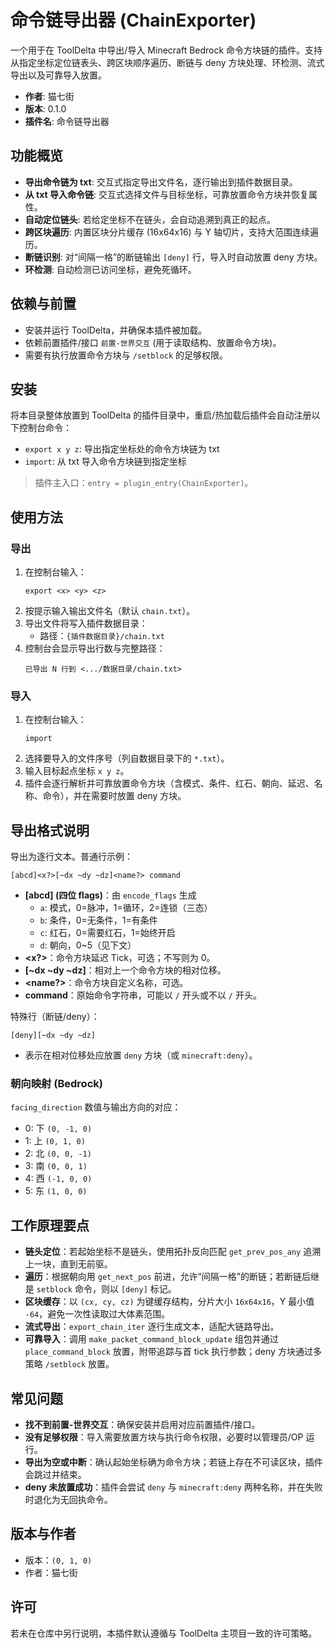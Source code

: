 # 命令链导出器 (ChainExporter)

一个用于在 ToolDelta 中导出/导入 Minecraft Bedrock 命令方块链的插件。支持从指定坐标定位链表头、跨区块顺序遍历、断链与 deny 方块处理、环检测、流式导出以及可靠导入放置。

- **作者**: 猫七街
- **版本**: 0.1.0
- **插件名**: 命令链导出器

## 功能概览
- **导出命令链为 txt**: 交互式指定导出文件名，逐行输出到插件数据目录。
- **从 txt 导入命令链**: 交互式选择文件与目标坐标，可靠放置命令方块并恢复属性。
- **自动定位链头**: 若给定坐标不在链头，会自动追溯到真正的起点。
- **跨区块遍历**: 内置区块分片缓存 (16x64x16) 与 Y 轴切片，支持大范围连续遍历。
- **断链识别**: 对“间隔一格”的断链输出 `[deny]` 行，导入时自动放置 deny 方块。
- **环检测**: 自动检测已访问坐标，避免死循环。

## 依赖与前置
- 安装并运行 ToolDelta，并确保本插件被加载。
- 依赖前置插件/接口 `前置-世界交互` (用于读取结构、放置命令方块)。
- 需要有执行放置命令方块与 `/setblock` 的足够权限。

## 安装
将本目录整体放置到 ToolDelta 的插件目录中，重启/热加载后插件会自动注册以下控制台命令：
- `export x y z`: 导出指定坐标处的命令方块链为 txt
- `import`: 从 txt 导入命令方块链到指定坐标

> 插件主入口：`entry = plugin_entry(ChainExporter)`。

## 使用方法
### 导出
1. 在控制台输入：
   ```
   export <x> <y> <z>
   ```
2. 按提示输入输出文件名（默认 `chain.txt`）。
3. 导出文件将写入插件数据目录：
   - 路径：`{插件数据目录}/chain.txt`
4. 控制台会显示导出行数与完整路径：
   ```
   已导出 N 行到 <.../数据目录/chain.txt>
   ```

### 导入
1. 在控制台输入：
   ```
   import
   ```
2. 选择要导入的文件序号（列自数据目录下的 `*.txt`）。
3. 输入目标起点坐标 `x y z`。
4. 插件会逐行解析并可靠放置命令方块（含模式、条件、红石、朝向、延迟、名称、命令），并在需要时放置 deny 方块。

## 导出格式说明
导出为逐行文本。普通行示例：
```
[abcd]<x?>[~dx ~dy ~dz]<name?> command
```
- **[abcd] (四位 flags)**：由 `encode_flags` 生成
  - `a`: 模式，0=脉冲，1=循环，2=连锁（三态）
  - `b`: 条件，0=无条件，1=有条件
  - `c`: 红石，0=需要红石，1=始终开启
  - `d`: 朝向，0~5（见下文）
- **<x?>**：命令方块延迟 Tick，可选；不写则为 0。
- **[~dx ~dy ~dz]**：相对上一个命令方块的相对位移。
- **<name?>**：命令方块自定义名称，可选。
- **command**：原始命令字符串，可能以 `/` 开头或不以 `/` 开头。

特殊行（断链/deny）：
```
[deny][~dx ~dy ~dz]
```
- 表示在相对位移处应放置 `deny` 方块（或 `minecraft:deny`）。

### 朝向映射 (Bedrock)
`facing_direction` 数值与输出方向的对应：
- 0: 下 `(0, -1, 0)`
- 1: 上 `(0, 1, 0)`
- 2: 北 `(0, 0, -1)`
- 3: 南 `(0, 0, 1)`
- 4: 西 `(-1, 0, 0)`
- 5: 东 `(1, 0, 0)`

## 工作原理要点
- **链头定位**：若起始坐标不是链头，使用拓扑反向匹配 `get_prev_pos_any` 追溯上一块，直到无前驱。
- **遍历**：根据朝向用 `get_next_pos` 前进，允许“间隔一格”的断链；若断链后继是 `setblock` 命令，则以 `[deny]` 标记。
- **区块缓存**：以 `(cx, cy, cz)` 为键缓存结构，分片大小 `16x64x16`，Y 最小值 `-64`，避免一次性读取过大体素范围。
- **流式导出**：`export_chain_iter` 逐行生成文本，适配大链路导出。
- **可靠导入**：调用 `make_packet_command_block_update` 组包并通过 `place_command_block` 放置，附带追踪与首 tick 执行参数；deny 方块通过多策略 `/setblock` 放置。

## 常见问题
- **找不到前置-世界交互**：确保安装并启用对应前置插件/接口。
- **没有足够权限**：导入需要放置方块与执行命令权限，必要时以管理员/OP 运行。
- **导出为空或中断**：确认起始坐标确为命令方块；若链上存在不可读区块，插件会跳过并结束。
- **deny 未放置成功**：插件会尝试 `deny` 与 `minecraft:deny` 两种名称，并在失败时退化为无回执命令。

## 版本与作者
- 版本：`(0, 1, 0)`
- 作者：猫七街

## 许可
若未在仓库中另行说明，本插件默认遵循与 ToolDelta 主项目一致的许可策略。
